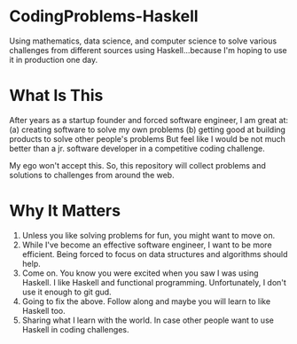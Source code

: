 # CodingProblems-Haskell
Using mathematics, data science, and computer science to solve various challenges from different sources using Haskell...because I'm hoping to use it in production one day.


# What Is This
After years as a startup founder and forced software engineer, I am great at:
  (a) creating software to solve my own problems
  (b) getting good at building products to solve other people's problems
But feel like I would be not much better than a jr. software developer in a competitive coding challenge.

My ego won't accept this. So, this repository will collect problems and solutions to challenges from around the web.

# Why It Matters
  1. Unless you like solving problems for fun, you might want to move on.
  2. While I've become an effective software engineer, I want to be more efficient. Being forced to focus on data structures and algorithms should help.
  3. Come on. You know you were excited when you saw I was using Haskell. I like Haskell and functional programming. Unfortunately, I don't use it enough to git gud.
  4. Going to fix the above. Follow along and maybe you will learn to like Haskell too.
  5. Sharing what I learn with the world. In case other people want to use Haskell in coding challenges.
